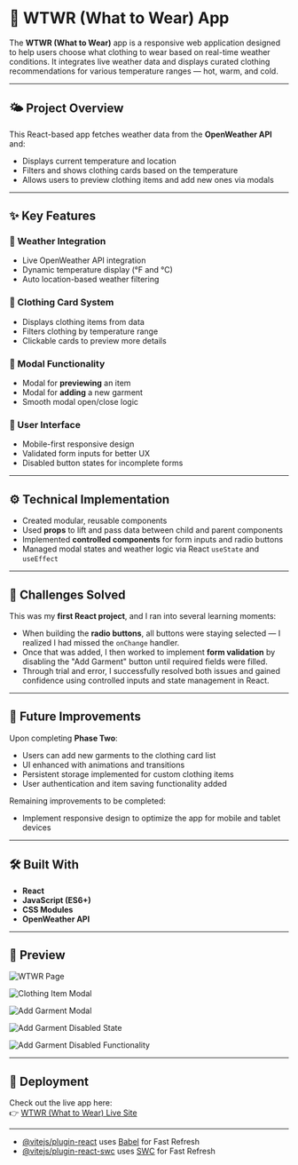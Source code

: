 # 👚 WTWR (What to Wear) App

The **WTWR (What to Wear)** app is a responsive web application designed to help users choose what clothing to wear based on real-time weather conditions. It integrates live weather data and displays curated clothing recommendations for various temperature ranges — hot, warm, and cold.

---

## 🌤️ Project Overview

This React-based app fetches weather data from the **OpenWeather API** and:

- Displays current temperature and location
- Filters and shows clothing cards based on the temperature
- Allows users to preview clothing items and add new ones via modals

---

## ✨ Key Features

### 🔁 Weather Integration

- Live OpenWeather API integration
- Dynamic temperature display (°F and °C)
- Auto location-based weather filtering

### 👕 Clothing Card System

- Displays clothing items from data
- Filters clothing by temperature range
- Clickable cards to preview more details

### 🧩 Modal Functionality

- Modal for **previewing** an item
- Modal for **adding** a new garment
- Smooth modal open/close logic

### 🎨 User Interface

- Mobile-first responsive design
- Validated form inputs for better UX
- Disabled button states for incomplete forms

---

## ⚙️ Technical Implementation

- Created modular, reusable components
- Used **props** to lift and pass data between child and parent components
- Implemented **controlled components** for form inputs and radio buttons
- Managed modal states and weather logic via React `useState` and `useEffect`

---

## 🧠 Challenges Solved

This was my **first React project**, and I ran into several learning moments:

- When building the **radio buttons**, all buttons were staying selected — I realized I had missed the `onChange` handler.
- Once that was added, I then worked to implement **form validation** by disabling the "Add Garment" button until required fields were filled.
- Through trial and error, I successfully resolved both issues and gained confidence using controlled inputs and state management in React.

---

## 🚀 Future Improvements

Upon completing **Phase Two**:
- Users can add new garments to the clothing card list
- UI enhanced with animations and transitions
- Persistent storage implemented for custom clothing items
- User authentication and item saving functionality added

Remaining improvements to be completed:
- Implement responsive design to optimize the app for mobile and tablet devices

---

## 🛠️ Built With

- **React**
- **JavaScript (ES6+)**
- **CSS Modules**
- **OpenWeather API**

---

## 📸 Preview

![WTWR Page](./src/assets/README/WTWR%20Page.png)

![Clothing Item Modal](./src/assets/README/Clothing%20Item%20Modal.png)

![Add Garment Modal](./src/assets/README/Disabled%20Functionality.png)

![Add Garment Disabled State](./src/assets/README/Disabled%20State.png)

![Add Garment Disabled Functionality](./src/assets/README/Disabled%20Functionality.png)

---

## 🚀 Deployment

Check out the live app here:  
👉 [WTWR (What to Wear) Live Site](https://enyberg09.github.io/se_project_react/)

---

- [@vitejs/plugin-react](https://github.com/vitejs/vite-plugin-react/blob/main/packages/plugin-react/README.md) uses [Babel](https://babeljs.io/) for Fast Refresh
- [@vitejs/plugin-react-swc](https://github.com/vitejs/vite-plugin-react-swc) uses [SWC](https://swc.rs/) for Fast Refresh
